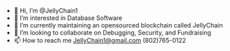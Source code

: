 - 👋 Hi, I’m @JellyChain1
- 👀 I’m interested in Database Software
- 🌱 I’m currently maintaining an opensourced blockchain called JellyChain
- 💞️ I’m looking to collaborate on Debugging, Security, and Fundraising
- 📫 How to reach me JellyChain1@gmail.com (802)765-0122

<!---
JellyChain1/JellyChain1 is a ✨ special ✨ repository because it showcases the ProgPOW Blockchain method. 
And how it could cut the cost of mining transactions and energy cost.
--->
